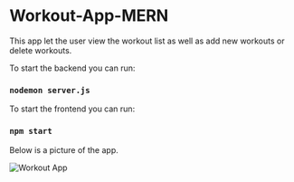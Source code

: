 # Workout-App-MERN

This app let the user view the workout list as well as add new workouts or delete workouts. 

To start the backend you can run:
### `nodemon server.js`

To start the frontend you can run:
### `npm start`

Below is a picture of the app.

![Workout App](https://user-images.githubusercontent.com/93281560/180886585-2423381a-136e-4d8d-9a16-3fc27e2ce792.jpg)
